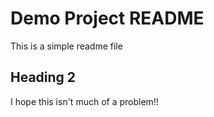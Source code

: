 # Demo Project README

This is a simple readme file

## Heading 2

I hope this isn't much of a problem!!
